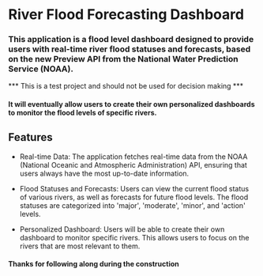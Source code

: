 # River Flood Forecasting Dashboard
### This application is a flood level dashboard designed to provide users with real-time river flood statuses and forecasts, based on the new Preview API from the National Water Prediction Service (NOAA). 

*** This is a test project and should not be used for decision making ***

#### It will eventually allow users to create their own personalized dashboards to monitor the flood levels of specific rivers.

## Features
- Real-time Data: The application fetches real-time data from the NOAA (National Oceanic and Atmospheric Administration) API, ensuring that users always have the most up-to-date information.

- Flood Statuses and Forecasts: Users can view the current flood status of various rivers, as well as forecasts for future flood levels. The flood statuses are categorized into 'major', 'moderate', 'minor', and 'action' levels.

- Personalized Dashboard: Users will be able to create their own dashboard to monitor specific rivers. This allows users to focus on the rivers that are most relevant to them.


#### Thanks for following along during the construction

